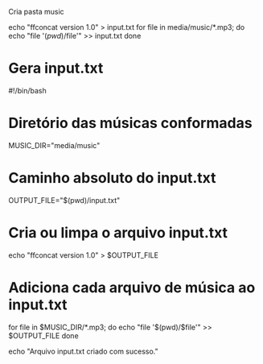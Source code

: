 Cria pasta music

echo "ffconcat version 1.0" > input.txt
for file in media/music/*.mp3; do
  echo "file '$(pwd)/$file'" >> input.txt
done


# Gera input.txt
#!/bin/bash

# Diretório das músicas conformadas
MUSIC_DIR="media/music"

# Caminho absoluto do input.txt
OUTPUT_FILE="$(pwd)/input.txt"

# Cria ou limpa o arquivo input.txt
echo "ffconcat version 1.0" > $OUTPUT_FILE

# Adiciona cada arquivo de música ao input.txt
for file in $MUSIC_DIR/*.mp3; do
  echo "file '$(pwd)/$file'" >> $OUTPUT_FILE
done

echo "Arquivo input.txt criado com sucesso."
